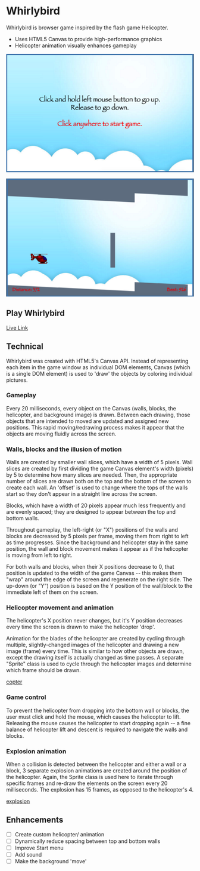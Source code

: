 # Whirlybird  
Whirlybird is browser game inspired by the flash game Helicopter.
- Uses HTML5 Canvas to provide high-performance graphics
- Helicopter animation visually enhances gameplay

![start-menu]

![gameplay]

[start-menu]: ./public/images/start-menu.png
[gameplay]: ./public/images/gameplay.png


## Play Whirlybird
  [Live Link][whirlybird]

## Technical
  Whirlybird was created with HTML5's Canvas API. Instead of representing each item in the game window as individual DOM elements, Canvas (which is a single DOM element) is used to 'draw' the objects by coloring individual pictures.

### Gameplay
  Every 20 milliseconds, every object on the Canvas (walls, blocks, the helicopter, and background image) is drawn. Between each drawing, those objects that are intended to moved are updated and assigned new positions. This rapid moving/redrawing process makes it appear that the objects are moving fluidly across the screen.

### Walls, blocks and the illusion of motion
  Walls are created by smaller wall slices, which have a width of 5 pixels. Wall slices are created by first dividing the game Canvas element's width (pixels) by 5 to determine how many slices are needed. Then, the appropriate number of slices are drawn both on the top and the bottom of the screen to create each wall. An 'offset' is used to change where the tops of the walls start so they don't appear in a straight line across the screen.

  Blocks, which have a width of 20 pixels appear much less frequently and are evenly spaced; they are designed to appear between the top and bottom walls.

  Throughout gameplay, the left-right (or "X") positions of the walls and blocks are decreased by 5 pixels per frame, moving them from right to left as time progresses. Since the background and helicopter stay in the same position, the wall and block movement makes it appear as if the helicopter is moving from left to right.

  For both walls and blocks, when their X positions decrease to 0, that position is updated to the width of the game Canvas -- this makes them "wrap" around the edge of the screen and regenerate on the right side. The up-down (or "Y") position is based on the Y position of the wall/block to the immediate left of them on the screen.

### Helicopter movement and animation
  The helicopter's X position never changes, but it's Y position decreases every time the screen is drawn to make the helicopter 'drop'.

  Animation for the blades of the helicopter are created by cycling through multiple, slightly-changed images of the helicopter and drawing a new image (frame) every time. This is similar to how other objects are drawn, except the drawing itself is actually changed as time passes. A separate "Sprite" class is used to cycle through the helicopter images and determine which frame should be drawn.

  [copter](./public/images/heli_3.png)

### Game control
  To prevent the helicopter from dropping into the bottom wall or blocks, the user must click and hold the mouse, which causes the helicopter to lift. Releasing the mouse causes the helicopter to start dropping again -- a fine balance of helicopter lift and descent is required to navigate the walls and blocks.

### Explosion animation
  When a collision is detected between the helicopter and either a wall or a block, 3 separate explosion animations are created around the position of the helicopter. Again, the Sprite class is used here to iterate through specific frames and re-draw the elements on the screen every 20 milliseconds. The explosion has 15 frames, as opposed to the helicopter's 4.

  [explosion](./public/images/explosion.png)

## Enhancements
- [ ] Create custom helicopter/ animation
- [ ] Dynamically reduce spacing between top and bottom walls
- [ ] Improve Start menu
- [ ] Add sound
- [ ] Make the background 'move'

[whirlybird]: http://whirlybird.tylerackerson.com/
